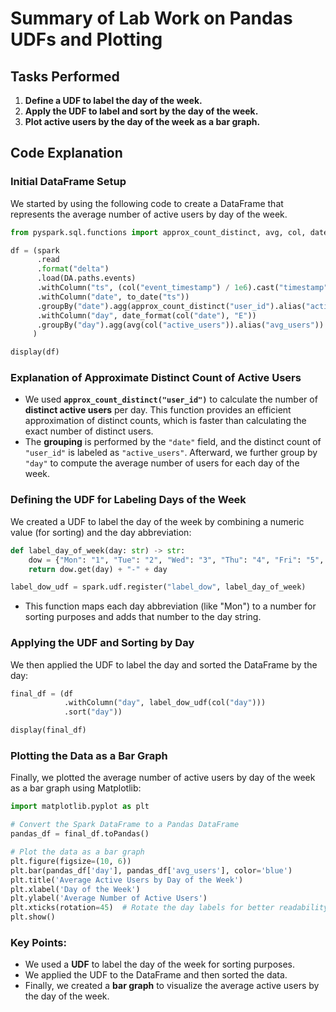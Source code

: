 
# Summary of Lab Work on Pandas UDFs and Plotting

## Tasks Performed
1. **Define a UDF to label the day of the week.**
2. **Apply the UDF to label and sort by the day of the week.**
3. **Plot active users by the day of the week as a bar graph.**

## Code Explanation

### Initial DataFrame Setup
We started by using the following code to create a DataFrame that represents the average number of active users by day of the week.

```python
from pyspark.sql.functions import approx_count_distinct, avg, col, date_format, to_date

df = (spark
      .read
      .format("delta")
      .load(DA.paths.events)
      .withColumn("ts", (col("event_timestamp") / 1e6).cast("timestamp"))
      .withColumn("date", to_date("ts"))
      .groupBy("date").agg(approx_count_distinct("user_id").alias("active_users"))
      .withColumn("day", date_format(col("date"), "E"))
      .groupBy("day").agg(avg(col("active_users")).alias("avg_users"))
     )

display(df)
```

### Explanation of Approximate Distinct Count of Active Users
- We used **`approx_count_distinct("user_id")`** to calculate the number of **distinct active users** per day. This function provides an efficient approximation of distinct counts, which is faster than calculating the exact number of distinct users.
- The **grouping** is performed by the `"date"` field, and the distinct count of `"user_id"` is labeled as `"active_users"`. Afterward, we further group by `"day"` to compute the average number of users for each day of the week.

### Defining the UDF for Labeling Days of the Week
We created a UDF to label the day of the week by combining a numeric value (for sorting) and the day abbreviation:

```python
def label_day_of_week(day: str) -> str:
    dow = {"Mon": "1", "Tue": "2", "Wed": "3", "Thu": "4", "Fri": "5", "Sat": "6", "Sun": "7"}
    return dow.get(day) + "-" + day

label_dow_udf = spark.udf.register("label_dow", label_day_of_week)
```
- This function maps each day abbreviation (like "Mon") to a number for sorting purposes and adds that number to the day string.

### Applying the UDF and Sorting by Day
We then applied the UDF to label the day and sorted the DataFrame by the day:
```python
final_df = (df
            .withColumn("day", label_dow_udf(col("day")))
            .sort("day"))

display(final_df)
```

### Plotting the Data as a Bar Graph
Finally, we plotted the average number of active users by day of the week as a bar graph using Matplotlib:

```python
import matplotlib.pyplot as plt

# Convert the Spark DataFrame to a Pandas DataFrame
pandas_df = final_df.toPandas()

# Plot the data as a bar graph
plt.figure(figsize=(10, 6))
plt.bar(pandas_df['day'], pandas_df['avg_users'], color='blue')
plt.title('Average Active Users by Day of the Week')
plt.xlabel('Day of the Week')
plt.ylabel('Average Number of Active Users')
plt.xticks(rotation=45)  # Rotate the day labels for better readability
plt.show()
```

### Key Points:
- We used a **UDF** to label the day of the week for sorting purposes.
- We applied the UDF to the DataFrame and then sorted the data.
- Finally, we created a **bar graph** to visualize the average active users by the day of the week.
